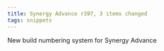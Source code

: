 ```yaml
---
title: Synergy Advance r397, 3 items changed
tags: snippets
---
```


New build numbering system for Synergy Advance
